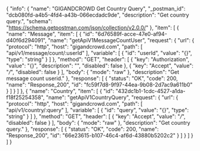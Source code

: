 {
  "info": {
    "name": "GIGANDCROWD Get Country Query",
    "_postman_id": "dcb080fd-a4b5-4fd4-a43b-066ecdadc9de",
    "description": "Get country query.",
    "schema": "https://schema.getpostman.com/json/collection/v2.0.0/"
  },
  "item": [
    {
      "name": "Message",
      "item": [
        {
          "id": "6d76589f-acce-47e0-af94-d40f6d294091",
          "name": "getApiV1MessageCountUser",
          "request": {
            "url": {
              "protocol": "http",
              "host": "gigandcrowd.com",
              "path": [
                "api/v1/message/count/:userId"
              ],
              "variable": [
                {
                  "id": "userId",
                  "value": "{}",
                  "type": "string"
                }
              ]
            },
            "method": "GET",
            "header": [
              {
                "key": "Authorization",
                "value": "{}",
                "description": "",
                "disabled": false
              },
              {
                "key": "Accept",
                "value": "*/*",
                "disabled": false
              }
            ],
            "body": {
              "mode": "raw"
            },
            "description": "Get message count userid."
          },
          "response": [
            {
              "status": "OK",
              "code": 200,
              "name": "Response_200",
              "id": "fc59f7d8-9f97-44ea-9b08-2d7ac9a611b0"
            }
          ]
        }
      ]
    },
    {
      "name": "Country",
      "item": [
        {
          "id": "432dc1b1-1cdc-4527-a1da-f18f25254358",
          "name": "getApiV1CountryQuery",
          "request": {
            "url": {
              "protocol": "http",
              "host": "gigandcrowd.com",
              "path": [
                "api/v1/country/:query"
              ],
              "variable": [
                {
                  "id": "query",
                  "value": "{}",
                  "type": "string"
                }
              ]
            },
            "method": "GET",
            "header": [
              {
                "key": "Accept",
                "value": "*/*",
                "disabled": false
              }
            ],
            "body": {
              "mode": "raw"
            },
            "description": "Get country query."
          },
          "response": [
            {
              "status": "OK",
              "code": 200,
              "name": "Response_200",
              "id": "66e23615-b107-46c4-af6d-43880b5202c2"
            }
          ]
        }
      ]
    }
  ]
}